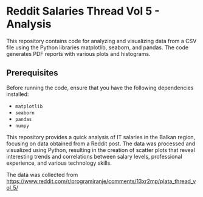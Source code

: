 # Reddit Salaries Thread Vol 5 - Analysis

This repository contains code for analyzing and visualizing data from a CSV file using the Python libraries matplotlib, seaborn, and pandas. The code generates PDF reports with various plots and histograms.

## Prerequisites

Before running the code, ensure that you have the following dependencies installed: 
- `matplotlib`
- `seaborn`
- `pandas`
- `numpy`











This repository provides a quick analysis of IT salaries in the Balkan region, focusing on data obtained from a Reddit post. The data was processed and visualized using Python, resulting in the creation of scatter plots that reveal interesting trends and correlations between salary levels, professional experience, and various technology skills.

The data was collected from https://www.reddit.com/r/programiranje/comments/13xr2mp/plata_thread_vol_5/
